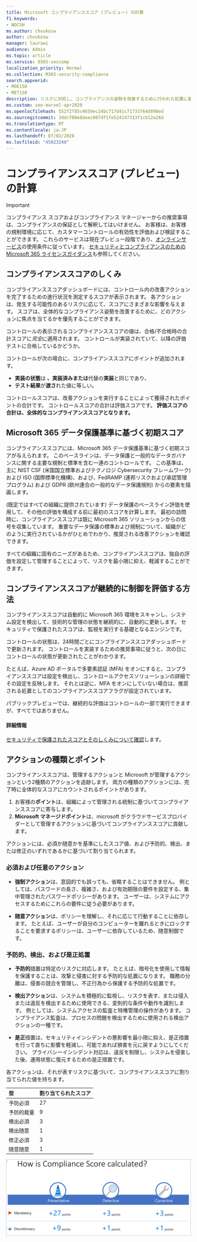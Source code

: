 ```yaml
---
title: Microsoft コンプライアンススコア (プレビュー) の計算
f1.keywords:
- NOCSH
ms.author: chvukosw
author: chvukosw
manager: laurawi
audience: Admin
ms.topic: article
ms.service: O365-seccomp
localization_priority: Normal
ms.collection: M365-security-compliance
search.appverid:
- MOE150
- MET150
description: リスクに対処し、コンプライアンスの姿勢を改善するために行われた処置に基づいて、Microsoft コンプライアンススコアが個人のスコアを計算する方法について理解します。
ms.custom: seo-marvel-apr2020
ms.openlocfilehash: 552f2f85c4659ec24bc717d41c71733764d898ed
ms.sourcegitcommit: 3ddcf08e8deec087df1fe524147313f1cb12a26d
ms.translationtype: MT
ms.contentlocale: ja-JP
ms.lasthandoff: 07/02/2020
ms.locfileid: "45023248"
---
```

# <a name="compliance-score-preview-calculation"></a>コンプライアンススコア (プレビュー) の計算

> [!IMPORTANT]
> コンプライアンス スコアおよびコンプライアンス マネージャーからの推奨事項は、コンプライアンスの保証として解釈してはいけません。 お客様は、お客様の規制環境に応じて、カスタマーコントロールの有効性を評価および検証することができます。 これらのサービスは現在プレビュー段階であり、[オンラインサービス](https://go.microsoft.com/fwlink/?linkid=2108910)の使用条件に従っています。 [セキュリティとコンプライアンスのための Microsoft 365 ライセンスガイダンス](https://docs.microsoft.com/office365/servicedescriptions/microsoft-365-service-descriptions/microsoft-365-tenantlevel-services-licensing-guidance/microsoft-365-security-compliance-licensing-guidance)も参照してください。

## <a name="how-compliance-score-works"></a>コンプライアンススコアのしくみ

コンプライアンススコアダッシュボードには、コントロール内の改善アクションを完了するための進行状況を測定するスコアが表示されます。 各アクションは、発生する可能性のあるリスクに応じて、スコアにさまざまな影響を与えます。 スコアは、全体的なコンプライアンス姿勢を改善するために、どのアクションに焦点を当てるかを優先することができます。

コントロールの表示されるコンプライアンススコアの値は、合格/不合格時の合計スコアに*完全*に適用されます。 コントロールが実装されていて、以降の評価テストに合格しているかどうか。 

コントロールが次の場合に、コンプライアンススコアにポイントが追加されます。

- **実装の状態**は **、実装済みまたは**代替の**実装**と同じであり、
- **テスト結果**が**渡さ**れた値に等しい。

コントロールスコアは、改善アクションを実行することによって獲得されたポイントの合計です。 コントロールスコアの合計は評価スコアです。 **評価スコアの合計は、全体的なコンプライアンススコアとなります。**

## <a name="initial-score-based-on-microsoft-365-data-protection-baseline"></a>Microsoft 365 データ保護基準に基づく初期スコア
  
コンプライアンススコアには、Microsoft 365 データ保護基準に基づく初期スコアが与えられます。 このベースラインは、データ保護と一般的なデータガバナンスに関する主要な規制と標準を含む一連のコントロールです。 この基準は、主に NIST CSF (米国国立標準およびテクノロジ Cybersecurity フレームワーク) および ISO (国際標準化機構)、および、FedRAMP (連邦リスクおよび承認管理プログラム) および GDPR (欧州連合の一般的なデータ保護規則) からの要素を描画します。

(既定ではすべての組織に提供されています) データ保護のベースライン評価を使用して、その他の評価を構成する前に最初のスコアを計算します。 最初の訪問時に、コンプライアンススコアは既に Microsoft 365 ソリューションからの信号を収集しています。 重要なデータ保護の標準および規制について、組織がどのように実行されているかがひとめでわかり、推奨される改善アクションを確認できます。

すべての組織に固有のニーズがあるため、コンプライアンススコアは、独自の評価を設定して管理することによって、リスクを最小限に抑え、軽減することができます。

## <a name="how-compliance-score-continuously-assesses-controls"></a>コンプライアンススコアが継続的に制御を評価する方法

コンプライアンススコアは自動的に Microsoft 365 環境をスキャンし、システム設定を検出して、技術的な管理の状態を継続的に、自動的に更新します。 セキュリティで保護されたスコアは、監視を実行する基礎となるエンジンです。

コントロールの状態は、24時間ごとにコンプライアンススコアダッシュボードで更新されます。 コントロールを実装するための推奨事項に従うと、次の日にコントロールの状態が更新されたことがわかります。

たとえば、Azure AD ポータルで多要素認証 (MFA) をオンにすると、コンプライアンススコアは設定を検出し、コントロールアクセスソリューションの詳細でその設定を反映します。 それとは逆に、MFA をオンにしていない場合は、推奨される処置としてのコンプライアンススコアフラグが設定されています。

パブリックプレビューでは、継続的な評価はコントロールの一部で実行できますが、すべてではありません。

#### <a name="learn-more"></a>詳細情報
[セキュリティで保護されたスコアとそのしくみについて確認](../security/mtp/microsoft-secure-score-new.md)します。
  
## <a name="action-types-and-points"></a>アクションの種類とポイント

コンプライアンススコアは、管理するアクションと Microsoft が管理するアクションという2種類のアクションを追跡します。 両方の種類のアクションには、完了時に全体的なスコアにカウントされるポイントがあります。

1. お客様の**ポイント**は、組織によって管理される統制に基づいてコンプライアンススコアに寄与します。
2. **Microsoft マネージドポイント**は、microsoft がクラウドサービスプロバイダーとして管理するアクションに基づいてコンプライアンススコアに貢献します。

アクションには、必須か随意かを基準にしたスコア値、および予防的、検出、または修正のいずれであるかに基づいて割り当てられます。

### <a name="mandatory-and-discretionary-actions"></a>必須および任意のアクション

 - **強制アクション**は、意図的でも誤っても、省略することはできません。 例としては、パスワードの長さ、複雑さ、および有効期限の要件を設定する、集中管理されたパスワードポリシーがあります。 ユーザーは、システムにアクセスするためにこれらの要件に従う必要があります。
  
 - **随意アクション**は、ポリシーを理解し、それに応じて行動することに依存します。 たとえば、ユーザーが自分のコンピューターを離れるときにロックすることを要求するポリシーは、ユーザーに依存しているため、随意制御です。
  
### <a name="preventative-detective-and-corrective-actions"></a>予防的、検出、および是正処置
  
 - **予防的**措置は特定のリスクに対応します。 たとえば、暗号化を使用して情報を保護することは、攻撃と侵害に対する予防的な処置になります。 職務の分離は、侵害の競合を管理し、不正行為から保護する予防的な処置です。
  
 - **検出アクション**は、システムを積極的に監視し、リスクを表す、または侵入または違反を検出するために使用できる、変則的な条件や動作を識別します。 例としては、システムアクセスの監査と特権管理の操作があります。 コンプライアンス監査は、プロセスの問題を検出するために使用される検出アクションの一種です。
  
- **是正**措置は、セキュリティインシデントの悪影響を最小限に抑え、是正措置を行って直ちに影響を軽減し、可能であれば損害を元に戻すようにしてください。 プライバシーインシデント対応は、違反を制限し、システムを侵害した後、運用状態に復元するための是正措置です。
  
各アクションは、それが表すリスクに基づいて、コンプライアンススコアに割り当てられた値を持ちます。

|**型**|**割り当てられたスコア**|
|:-----|:-----|
| 予防必須 | 27 |
| 予防的裁量 | 9  |
| 検出必須 | 3  |
| 検出随意 | 1  |
| 修正必須 | 3  |
| 随意随意 | 1  |
  
![コンプライアンススコアコントロールのポイント値](../media/compliance-score-controls-scoring.png "コンプライアンススコアコントロールのポイント値")